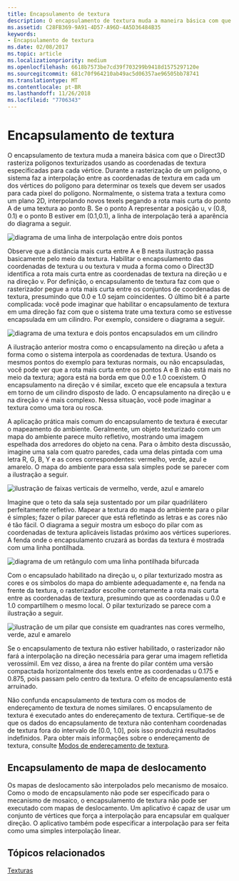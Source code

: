```yaml
---
title: Encapsulamento de textura
description: O encapsulamento de textura muda a maneira básica com que o Direct3D rasteriza polígonos texturizados usando as coordenadas de textura especificadas para cada vértice.
ms.assetid: C28FB369-9A91-4D57-A96D-4A5D36484B35
keywords:
- Encapsulamento de textura
ms.date: 02/08/2017
ms.topic: article
ms.localizationpriority: medium
ms.openlocfilehash: 6618b7573be7cd39f703299b9418d1575297120e
ms.sourcegitcommit: 681c70f964210ab49ac5d06357ae96505bb78741
ms.translationtype: MT
ms.contentlocale: pt-BR
ms.lasthandoff: 11/26/2018
ms.locfileid: "7706343"
---
```

# <a name="texture-wrapping"></a>Encapsulamento de textura


O encapsulamento de textura muda a maneira básica com que o Direct3D rasteriza polígonos texturizados usando as coordenadas de textura especificadas para cada vértice. Durante a rasterização de um polígono, o sistema faz a interpolação entre as coordenadas de textura em cada um dos vértices do polígono para determinar os texels que devem ser usados para cada pixel do polígono. Normalmente, o sistema trata a textura como um plano 2D, interpolando novos texels pegando a rota mais curta do ponto A de uma textura ao ponto B. Se o ponto A representar a posição u, v (0.8, 0.1) e o ponto B estiver em (0.1,0.1), a linha de interpolação terá a aparência do diagrama a seguir.

![diagrama de uma linha de interpolação entre dois pontos](images/interp1.png)

Observe que a distância mais curta entre A e B nesta ilustração passa basicamente pelo meio da textura. Habilitar o encapsulamento das coordenadas de textura u ou textura v muda a forma como o Direct3D identifica a rota mais curta entre as coordenadas de textura na direção u e na direção v. Por definição, o encapsulamento de textura faz com que o rasterizador pegue a rota mais curta entre os conjuntos de coordenadas de textura, presumindo que 0.0 e 1.0 sejam coincidentes. O último bit é a parte complicada: você pode imaginar que habilitar o encapsulamento de textura em uma direção faz com que o sistema trate uma textura como se estivesse encapsulada em um cilindro. Por exemplo, considere o diagrama a seguir.

![diagrama de uma textura e dois pontos encapsulados em um cilindro](images/interp2.png)

A ilustração anterior mostra como o encapsulamento na direção u afeta a forma como o sistema interpola as coordenadas de textura. Usando os mesmos pontos do exemplo para texturas normais, ou não encapsuladas, você pode ver que a rota mais curta entre os pontos A e B não está mais no meio da textura; agora está na borda em que 0.0 e 1.0 coexistem. O encapsulamento na direção v é similar, exceto que ele encapsula a textura em torno de um cilindro disposto de lado. O encapsulamento na direção u e na direção v é mais complexo. Nessa situação, você pode imaginar a textura como uma tora ou rosca.

A aplicação prática mais comum do encapsulamento de textura é executar o mapeamento do ambiente. Geralmente, um objeto texturizado com um mapa do ambiente parece muito refletivo, mostrando uma imagem espelhada dos arredores do objeto na cena. Para o âmbito desta discussão, imagine uma sala com quatro paredes, cada uma delas pintada com uma letra R, G, B, Y e as cores correspondentes: vermelho, verde, azul e amarelo. O mapa do ambiente para essa sala simples pode se parecer com a ilustração a seguir.

![ilustração de faixas verticais de vermelho, verde, azul e amarelo](images/envmap.png)

Imagine que o teto da sala seja sustentado por um pilar quadrilátero perfeitamente refletivo. Mapear a textura do mapa do ambiente para o pilar é simples; fazer o pilar parecer que está refletindo as letras e as cores não é tão fácil. O diagrama a seguir mostra um esboço do pilar com as coordenadas de textura aplicáveis listadas próximo aos vértices superiores. A fenda onde o encapsulamento cruzará as bordas da textura é mostrada com uma linha pontilhada.

![diagrama de um retângulo com uma linha pontilhada bifurcada](images/seam.png)

Com o encapsulado habilitado na direção u, o pilar texturizado mostra as cores e os símbolos do mapa do ambiente adequadamente e, na fenda na frente da textura, o rasterizador escolhe corretamente a rota mais curta entre as coordenadas de textura, presumindo que as coordenadas u 0.0 e 1.0 compartilhem o mesmo local. O pilar texturizado se parece com a ilustração a seguir.

![ilustração de um pilar que consiste em quadrantes nas cores vermelho, verde, azul e amarelo](images/tex-seam.png)

Se o encapsulamento de textura não estiver habilitado, o rasterizador não fará a interpolação na direção necessária para gerar uma imagem refletida verossímil. Em vez disso, a área na frente do pilar contém uma versão compactada horizontalmente dos texels entre as coordenadas u 0.175 e 0.875, pois passam pelo centro da textura. O efeito de encapsulamento está arruinado.

Não confunda encapsulamento de textura com os modos de endereçamento de textura de nomes similares. O encapsulamento de textura é executado antes do endereçamento de textura. Certifique-se de que os dados do encapsulamento de textura não contenham coordenadas de textura fora do intervalo de \[0.0, 1.0\], pois isso produzirá resultados indefinidos. Para obter mais informações sobre o endereçamento de textura, consulte [Modos de endereçamento de textura](texture-addressing-modes.md).

## <a name="span-iddisplacementmapwrappingspanspan-iddisplacementmapwrappingspanspan-iddisplacementmapwrappingspandisplacement-map-wrapping"></a><span id="Displacement_Map_Wrapping"></span><span id="displacement_map_wrapping"></span><span id="DISPLACEMENT_MAP_WRAPPING"></span>Encapsulamento de mapa de deslocamento


Os mapas de deslocamento são interpolados pelo mecanismo de mosaico. Como o modo de encapsulamento não pode ser especificado para o mecanismo de mosaico, o encapsulamento de textura não pode ser executado com mapas de deslocamento. Um aplicativo é capaz de usar um conjunto de vértices que força a interpolação para encapsular em qualquer direção. O aplicativo também pode especificar a interpolação para ser feita como uma simples interpolação linear.

## <a name="span-idrelated-topicsspanrelated-topics"></a><span id="related-topics"></span>Tópicos relacionados


[Texturas](textures.md)

 

 




